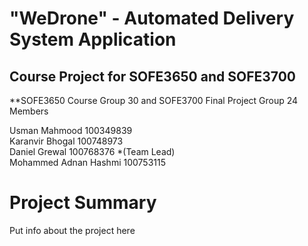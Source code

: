 # "WeDrone" - Automated Delivery System Application

## Course Project for SOFE3650 and SOFE3700

**SOFE3650 Course Group 30 and SOFE3700 Final Project Group 24 Members

Usman Mahmood 100349839</br>
Karanvir Bhogal 100748973</br>
Daniel Grewal 100768376 *(Team Lead)</br>
Mohammed Adnan Hashmi 100753115</br>

# Project Summary

Put info about the project here


